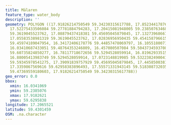 ```yaml
---
title: Mälaren
feature_type: water_body
description: ''
geometry: POLYGON ((17.91826214750549 59.34230315617788, 17.85234417876516 59.26659170005904,
  17.52275433506084 59.27781884794283, 17.20415081948005 59.23850763468936, 17.28654828040568
  59.3619045523762, 17.08879437418381 59.45695045879845, 17.13273968667706 59.37310026964413,
  17.05583538981319 59.3619045523762, 17.02836956950435 59.45415879661586, 16.75920453047948
  59.45974189047954, 16.34172406178776 59.44857478069797, 16.1055180071326 59.43740398230395,
  16.03410687433051 59.48764353246809, 16.457080507084 59.50437345937081, 16.49553265551638
  59.60735824850277, 16.78117718672656 59.5294528059914, 16.81962933515804 59.57955557502901,
  16.88005413983749 59.5294528059914, 17.0723148819985 59.53223824900414, 17.03386273356612
  59.59345978541275, 17.39091839757929 59.45695045879845, 17.44585003819608 59.53780844454468,
  17.3359867569616 59.62958383896493, 17.55571331943145 59.51830873203522, 17.7919193740857
  59.47369559180603, 17.91826214750549 59.34230315617788))
geo_error: 0.0
bbox:
  xmin: 16.0341069
  ymin: 59.2385076
  xmax: 17.9182621
  ymax: 59.6295838
longitude: 17.2065521
latitude: 59.4301459
OSM: .na.character
---
```

